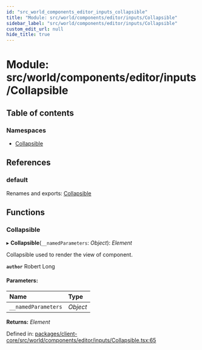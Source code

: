 ```yaml
---
id: "src_world_components_editor_inputs_collapsible"
title: "Module: src/world/components/editor/inputs/Collapsible"
sidebar_label: "src/world/components/editor/inputs/Collapsible"
custom_edit_url: null
hide_title: true
---
```


# Module: src/world/components/editor/inputs/Collapsible

## Table of contents

### Namespaces

- [Collapsible](src_world_components_editor_inputs_collapsible.collapsible.md)

## References

### default

Renames and exports: [Collapsible](src_world_components_editor_inputs_collapsible.md#collapsible)

## Functions

### Collapsible

▸ **Collapsible**(`__namedParameters`: *Object*): *Element*

Collapsible used to render the view of component.

**`author`** Robert Long

#### Parameters:

Name | Type |
:------ | :------ |
`__namedParameters` | *Object* |

**Returns:** *Element*

Defined in: [packages/client-core/src/world/components/editor/inputs/Collapsible.tsx:65](https://github.com/xr3ngine/xr3ngine/blob/673ad6a5f/packages/client-core/src/world/components/editor/inputs/Collapsible.tsx#L65)

